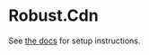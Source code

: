 # Robust.Cdn

See [the docs](https://docs.spacestation14.io/en/hosts/robust-cdn) for setup instructions.
